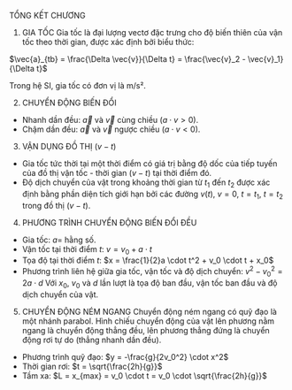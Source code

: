 TỔNG KẾT CHƯƠNG

1. GIA TỐC
Gia tốc là đại lượng vectơ đặc trưng cho độ biến thiên của vận tốc theo thời gian, được xác định bởi biểu thức:

$\vec{a}_{tb} = \frac{\Delta \vec{v}}{\Delta t} = \frac{\vec{v}_2 - \vec{v}_1}{\Delta t}$

Trong hệ SI, gia tốc có đơn vị là m/s².

2. CHUYỂN ĐỘNG BIẾN ĐỔI
- Nhanh dần đều: $\vec{a}$ và $\vec{v}$ cùng chiều $(a \cdot v > 0)$.
- Chậm dần đều: $\vec{a}$ và $\vec{v}$ ngược chiều $(a \cdot v < 0)$.

3. VẬN DỤNG ĐỒ THỊ $(v - t)$
- Gia tốc tức thời tại một thời điểm có giá trị bằng độ dốc của tiếp tuyến của đồ thị vận tốc - thời gian $(v - t)$ tại thời điểm đó.
- Độ dịch chuyển của vật trong khoảng thời gian từ $t_1$ đến $t_2$ được xác định bằng phần diện tích giới hạn bởi các đường $v(t)$, $v = 0$, $t = t_1$, $t = t_2$ trong đồ thị $(v - t)$.

4. PHƯƠNG TRÌNH CHUYỂN ĐỘNG BIẾN ĐỔI ĐỀU
- Gia tốc: $a =$ hằng số.
- Vận tốc tại thời điểm $t$:
  $v = v_0 + a \cdot t$
- Tọa độ tại thời điểm $t$:
  $x = \frac{1}{2}a \cdot t^2 + v_0 \cdot t + x_0$
- Phương trình liên hệ giữa gia tốc, vận tốc và độ dịch chuyển:
  $v^2 - v_0^2 = 2a \cdot d$
Với $x_0$, $v_0$ và $d$ lần lượt là tọa độ ban đầu, vận tốc ban đầu và độ dịch chuyển của vật.

5. CHUYỂN ĐỘNG NÉM NGANG
Chuyển động ném ngang có quỹ đạo là một nhánh parabol. Hình chiếu chuyển động của vật lên phương nằm ngang là chuyển động thẳng đều, lên phương thẳng đứng là chuyển động rơi tự do (thẳng nhanh dần đều).
- Phương trình quỹ đạo:
  $y = -\frac{g}{2v_0^2} \cdot x^2$
- Thời gian rơi:
  $t = \sqrt{\frac{2h}{g}}$
- Tầm xa:
  $L = x_{max} = v_0 \cdot t = v_0 \cdot \sqrt{\frac{2h}{g}}$